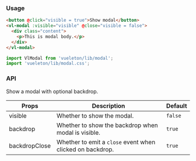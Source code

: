 ### Usage

``` html
<button @click="visible = true">Show modal</button>
<vl-modal :visible="visible" @close="visible = false">
  <div class="content">
    <p>This is modal body.</p>
  </div>
</vl-modal>
```

``` js
import VlModal from 'vueleton/lib/modal';
import 'vueleton/lib/modal.css';
```

### API

Show a modal with optional backdrop.

Props         | Description                         | Default
--------------|-------------------------------------|---------
visible       | Whether to show the modal.          | `false`
backdrop      | Whether to show the backdrop when modal is visible. | `true`
backdropClose | Whether to emit a `close` event when clicked on backdrop. | `true`
